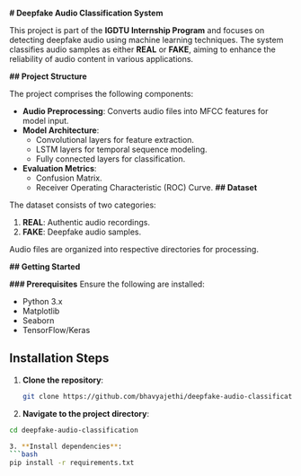 **# Deepfake Audio Classification System**

This project is part of the **IGDTU Internship Program** and focuses on detecting deepfake audio using machine learning techniques. The system classifies audio samples as either **REAL** or **FAKE**, aiming to enhance the reliability of audio content in various applications.

**## Project Structure**

The project comprises the following components:
- **Audio Preprocessing**: Converts audio files into MFCC features for model input.
- **Model Architecture**:
  - Convolutional layers for feature extraction.
  - LSTM layers for temporal sequence modeling.
  - Fully connected layers for classification.
- **Evaluation Metrics**:
  - Confusion Matrix.
  - Receiver Operating Characteristic (ROC) Curve.
**## Dataset**

The dataset consists of two categories:

1. **REAL**: Authentic audio recordings.
2. **FAKE**: Deepfake audio samples.

Audio files are organized into respective directories for processing.

**## Getting Started**

**### Prerequisites**
Ensure the following are installed:

- Python 3.x
- Matplotlib
- Seaborn
- TensorFlow/Keras

## **Installation Steps**

1. **Clone the repository**:  
   ```bash
   git clone https://github.com/bhavyajethi/deepfake-audio-classification.git

2. **Navigate to the project directory**:
```bash
cd deepfake-audio-classification

3. **Install dependencies**:
```bash
pip install -r requirements.txt
